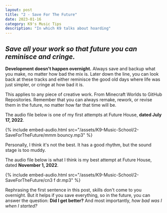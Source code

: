 ```yaml
---
layout: post
title: "2 - Save For The Future"
date: 2023-01-16
category: K9's Music Tips
description: "In which K9 talks about hoarding"
---
```


## _Save all your work so that future you can reminisce and cringe._

**Development doesn't happen overnight.** Always save and backup what you make, no matter how bad the mix is. Later down the line, you can look back at these tracks and either reminisce the good old days where life was just simpler, or cringe at how bad it is.

This applies to any piece of creative work. From Minecraft Worlds to GitHub Repositories. Remember that you can always remake, rework, or revise them in the future, no matter how far that time will be.

The audio file below is one of my first attempts at Future House, **dated July 17, 2022**.

{% include embed-audio.html src="/assets/K9-Music-School/2-SaveForTheFuture/mmm bouncy.mp3" %}

Personally, I think it's not the best. It has a good rhythm, but the sound stage is too muddy.

The audio file below is what I think is my best attempt at Future House, dated **November 1, 2022**.

{% include embed-audio.html src="/assets/K9-Music-School/2-SaveForTheFuture/cn3 f dr.mp3" %}

Rephrasing the first sentence in this post, skills don't come to you overnight. But it helps if you save everything, so in the future, you can answer the question: **Did I get better?** And most importantly, *how bad was I when I started?*